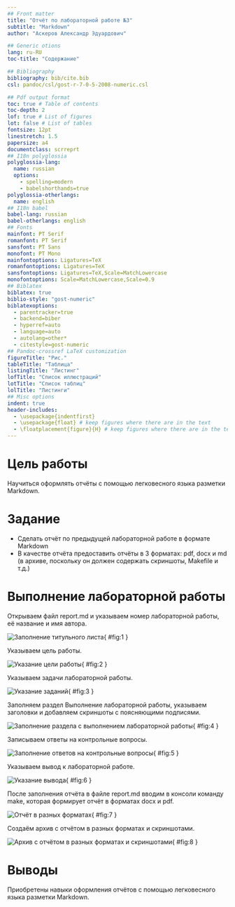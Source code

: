 ```yaml
---
## Front matter
title: "Отчёт по лабораторной работе №3"
subtitle: "Markdown"
author: "Аскеров Александр Эдуардович"

## Generic otions
lang: ru-RU
toc-title: "Содержание"

## Bibliography
bibliography: bib/cite.bib
csl: pandoc/csl/gost-r-7-0-5-2008-numeric.csl

## Pdf output format
toc: true # Table of contents
toc-depth: 2
lof: true # List of figures
lot: false # List of tables
fontsize: 12pt
linestretch: 1.5
papersize: a4
documentclass: scrreprt
## I18n polyglossia
polyglossia-lang:
  name: russian
  options:
	- spelling=modern
	- babelshorthands=true
polyglossia-otherlangs:
  name: english
## I18n babel
babel-lang: russian
babel-otherlangs: english
## Fonts
mainfont: PT Serif
romanfont: PT Serif
sansfont: PT Sans
monofont: PT Mono
mainfontoptions: Ligatures=TeX
romanfontoptions: Ligatures=TeX
sansfontoptions: Ligatures=TeX,Scale=MatchLowercase
monofontoptions: Scale=MatchLowercase,Scale=0.9
## Biblatex
biblatex: true
biblio-style: "gost-numeric"
biblatexoptions:
  - parentracker=true
  - backend=biber
  - hyperref=auto
  - language=auto
  - autolang=other*
  - citestyle=gost-numeric
## Pandoc-crossref LaTeX customization
figureTitle: "Рис."
tableTitle: "Таблица"
listingTitle: "Листинг"
lofTitle: "Список иллюстраций"
lotTitle: "Список таблиц"
lolTitle: "Листинги"
## Misc options
indent: true
header-includes:
  - \usepackage{indentfirst}
  - \usepackage{float} # keep figures where there are in the text
  - \floatplacement{figure}{H} # keep figures where there are in the text
---
```


# Цель работы

Научиться оформлять отчёты с помощью легковесного языка разметки Markdown.

# Задание

* Сделать отчёт по предыдущей лабораторной работе в формате Markdown
* В качестве отчёта предоставить отчёты в 3 форматах: pdf, docx и md (в архиве, поскольку он должен содержать скриншоты, Makefile и т.д.)

# Выполнение лабораторной работы

Открываем файл report.md и указываем номер лабораторной работы, её название и имя автора.

![Заполнение титульного листа](image/1.png){ #fig:1 }

Указываем цель работы.

![Указание цели работы](image/2.png){ #fig:2 }

Указываем задачи лабораторной работы.

![Указание заданий](image/3.png){ #fig:3 }

Заполняем раздел Выполнение лабораторной работы, указываем заголовки и добавляем скриншоты с поясняющими подписями.

![Заполнение раздела с выполнением лабораторной работы](image/4.png){ #fig:4 }

Записываем ответы на контрольные вопросы.

![Заполнение ответов на контрольные вопросы](image/5.png){ #fig:5 }

Указываем вывод к лабораторной работе.

![Указание вывода](image/6.png){ #fig:6 }

После заполнения отчёта в файле report.md вводим в консоли команду make, которая формирует отчёт в форматах docx и pdf.

![Отчёт в разных форматах](image/7.png){ #fig:7 }

Создаём архив с отчётом в разных форматах и скриншотами.

![Архив с отчётом в разных форматах и скриншотами](image/8.png){ #fig:8 }

# Выводы

Приобретены навыки оформления отчётов с помощью легковесного языка разметки Markdown.

